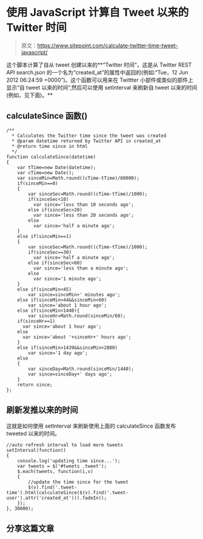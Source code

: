 # 使用 JavaScript 计算自 Tweet 以来的 Twitter 时间

> 原文：<https://www.sitepoint.com/calculate-twitter-time-tweet-javascript/>

这个脚本计算了自从 tweet 创建以来的**“Twitter 时间”，这是从 Twitter REST API search.json 的一个名为“created_at”的属性中返回的(例如:“Tue，12 Jun 2012 06:24:59 +0000”)。这个函数可以用来在 Twittter 小部件或类似的部件上显示“自 tweet 以来的时间”,然后可以使用 setInterval 来刷新自 tweet 以来的时间(例如，见下面)。**

## calculateSince 函数()

```
/**
  * Calculates the Twitter time since the tweet was created
  * @param datetime returned by Twitter API in created_at
  * @return time since in html
  */
function calculateSince(datetime)
{
    var tTime=new Date(datetime);
    var cTime=new Date();
    var sinceMin=Math.round((cTime-tTime)/60000);
    if(sinceMin==0)
    {
        var sinceSec=Math.round((cTime-tTime)/1000);
        if(sinceSec<10)
          var since='less than 10 seconds ago';
        else if(sinceSec<20)
          var since='less than 20 seconds ago';
        else
          var since='half a minute ago';
    }
    else if(sinceMin==1)
    {
        var sinceSec=Math.round((cTime-tTime)/1000);
        if(sinceSec==30)
          var since='half a minute ago';
        else if(sinceSec<60)
          var since='less than a minute ago';
        else
          var since='1 minute ago';
    }
    else if(sinceMin<45)
        var since=sinceMin+' minutes ago';
    else if(sinceMin>44&&sinceMin<60)
        var since='about 1 hour ago';
    else if(sinceMin<1440){
        var sinceHr=Math.round(sinceMin/60);
    if(sinceHr==1)
      var since='about 1 hour ago';
    else
      var since='about '+sinceHr+' hours ago';
    }
    else if(sinceMin>1439&&sinceMin<2880)
        var since='1 day ago';
    else
    {
        var sinceDay=Math.round(sinceMin/1440);
        var since=sinceDay+' days ago';
    }
    return since;
};
```

## 刷新发推以来的时间

这就是如何使用 setInterval 来刷新使用上面的 calculateSince 函数发布 tweeted 以来的时间。

```
//auto refresh interval to load more tweets
setInterval(function()
{
    console.log('updating time since...');
    var tweets = $('#tweets .tweet');
    $.each(tweets, function(i,v)
    {
        //update the time since for the tweet
        $(v).find('.tweet-time').html(calculateSince($(v).find('.tweet-user').attr('created_at'))).fadeIn();
    });
}, 30000);
```

## 分享这篇文章